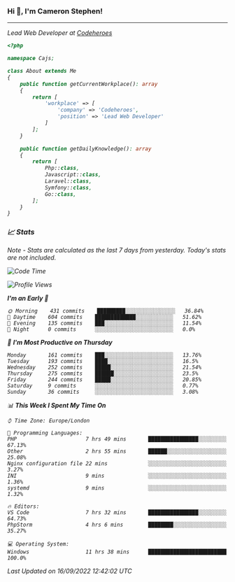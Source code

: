 ### Hi 👋, I'm Cameron Stephen!
<hr>
<p><em>Lead Web Developer at <a href="https://codeheroes.co.uk">Codeheroes</a></p>


```php
<?php

namespace Cajs;

class About extends Me
{
    public function getCurrentWorkplace(): array
    {
        return [
            'workplace' => [
                'company' => 'Codeheroes',
                'position' => 'Lead Web Developer'
            ]
        ];
    }

    public function getDailyKnowledge(): array
    {
        return [
            Php::class,
            Javascript::class,
            Laravel::class,
            Symfony::class,
            Go::class,
        ];
    }
}
```

### 📈 Stats
<p><em>Note - Stats are calculated as the last 7 days from yesterday. Today's stats are not included.</em></p>


<!--START_SECTION:waka-->
![Code Time](http://img.shields.io/badge/Code%20Time-3%2C117%20hrs%2011%20mins-blue)

![Profile Views](http://img.shields.io/badge/Profile%20Views-0-blue)

**I'm an Early 🐤** 

```text
🌞 Morning    431 commits    █████████░░░░░░░░░░░░░░░░   36.84% 
🌆 Daytime    604 commits    █████████████░░░░░░░░░░░░   51.62% 
🌃 Evening    135 commits    ███░░░░░░░░░░░░░░░░░░░░░░   11.54% 
🌙 Night      0 commits      ░░░░░░░░░░░░░░░░░░░░░░░░░   0.0%

```
📅 **I'm Most Productive on Thursday** 

```text
Monday       161 commits    ███░░░░░░░░░░░░░░░░░░░░░░   13.76% 
Tuesday      193 commits    ████░░░░░░░░░░░░░░░░░░░░░   16.5% 
Wednesday    252 commits    █████░░░░░░░░░░░░░░░░░░░░   21.54% 
Thursday     275 commits    ██████░░░░░░░░░░░░░░░░░░░   23.5% 
Friday       244 commits    █████░░░░░░░░░░░░░░░░░░░░   20.85% 
Saturday     9 commits      ░░░░░░░░░░░░░░░░░░░░░░░░░   0.77% 
Sunday       36 commits     ░░░░░░░░░░░░░░░░░░░░░░░░░   3.08%

```


📊 **This Week I Spent My Time On** 

```text
⌚︎ Time Zone: Europe/London

💬 Programming Languages: 
PHP                      7 hrs 49 mins       ████████████████░░░░░░░░░   67.13% 
Other                    2 hrs 55 mins       ██████░░░░░░░░░░░░░░░░░░░   25.08% 
Nginx configuration file 22 mins             ░░░░░░░░░░░░░░░░░░░░░░░░░   3.27% 
INI                      9 mins              ░░░░░░░░░░░░░░░░░░░░░░░░░   1.36% 
systemd                  9 mins              ░░░░░░░░░░░░░░░░░░░░░░░░░   1.32%

🔥 Editors: 
VS Code                  7 hrs 32 mins       ████████████████░░░░░░░░░   64.73% 
PhpStorm                 4 hrs 6 mins        ████████░░░░░░░░░░░░░░░░░   35.27%

💻 Operating System: 
Windows                  11 hrs 38 mins      █████████████████████████   100.0%

```


 Last Updated on 16/09/2022 12:42:02 UTC
<!--END_SECTION:waka-->
